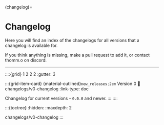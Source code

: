 (changelog)=
# Changelog

Here you will find an index of the changelogs for all versions that a changelog is available for.

If you think anything is missing, make a pull request to add it, or contact thomm.o on discord.

----

::::{grid} 1 2 2 2
:gutter: 3

:::{grid-item-card} {material-outlined}`new_releases;2em` Version 0
:link: changelogs/v0-changelog
:link-type: doc

Changelog for current versions - `0.0.0` and newer.
:::
::::

:::{toctree}
:hidden:
:maxdepth: 2

changelogs/v0-changelog
:::
